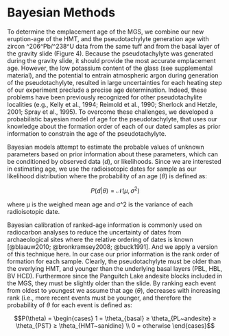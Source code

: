# Bayesian Methods 

To determine the emplacement age of the MGS, we combine our new eruption-age of the HMT, and the pseudotachylyte generation age with zircon ^206^Pb/^238^U data from the same tuff and from the basal layer of the gravity slide (Figure 4). Because the pseudotachylyte was generated during the gravity slide, it should provide the most accurate emplacement age. However, the low potassium content of the glass (see supplemental material), and the potential to entrain atmospheric argon during generation of the pseudotachylyte, resulted in large uncertainties for each heating step of our experiment preclude a precise age determination. Indeed, these problems have been previously recognized for other pseudotachylite localities (e.g., Kelly et al., 1994; Reimold et al., 1990; Sherlock and Hetzle, 2001; Spray et al., 1995). To overcome these challenges, we developed a probabilistic bayesian model of age for the pseudotachylyte, that uses our knowledge about the formation order of each of our dated samples as prior information to constrain the age of the pseudotachylyte. 

Bayesian models attempt to estimate the probable values of unknown parameters based on prior information about these parameters, which can be conditioned by observed data (*d*), or likelihoods. Since we are interested in estimating age, we use the radioisotopic dates for sample as our likelihood distribution where the probability of an age (*θ*) is defined as: 

$$P(d| \theta) = \mathcal{N}(\mu, \sigma^2)$$ 

where μ is the weighed mean age and σ^2 is the variance of each radioisotopic date. 

Bayesian calibration of ranked-age information is commonly used on radiocarbon analyses to reduce the uncertainty of dates from archaeological sites where the relative ordering of dates is known [@blaauw2010; @bronkramsey2008; @buck1991].  And we apply a version of this technique here. In our case our prior information is the rank order of formation for each sample. Clearly, the pseudotachylyte must be older than the overlying HMT, and younger than the underlying basal layers (PBL, HBL, BV HCD). Furthermore since the Panguitch Lake andesite blocks included in the MGS, they must be slightly older than the slide. By ranking each event from oldest to youngest we assume that age (*θ*), decreases with increasing rank (i.e., more recent events must be younger, and therefore the probability of *θ* for each event is defined as:

$$P(\theta) = \begin{cases}
  1 = \theta_{basal} ≥ \theta_{PL~andesite} ≥ \theta_{PST} ≥ \theta_{HMT~sanidine} \\   
  0 = otherwise    
\end{cases}$$




